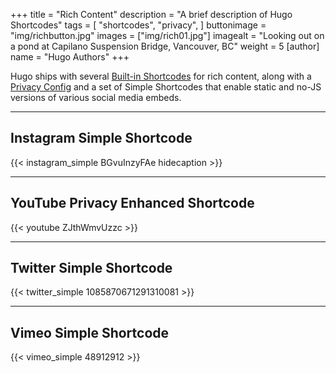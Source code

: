 +++
title = "Rich Content"
description = "A brief description of Hugo Shortcodes"
tags = [
    "shortcodes",
    "privacy",
]
buttonimage = "img/richbutton.jpg"
images = ["img/rich01.jpg"]
imagealt = "Looking out on a pond at Capilano Suspension Bridge, Vancouver, BC"
weight = 5
[author]
    name = "Hugo Authors"
+++

Hugo ships with several [Built-in Shortcodes](https://gohugo.io/content-management/shortcodes/#use-hugo-s-built-in-shortcodes) for rich content, along with a [Privacy Config](https://gohugo.io/about/hugo-and-gdpr/) and a set of Simple Shortcodes that enable static and no-JS versions of various social media embeds.
<!--more-->
---

## Instagram Simple Shortcode

{{< instagram_simple BGvuInzyFAe hidecaption >}}


---

## YouTube Privacy Enhanced Shortcode

{{< youtube ZJthWmvUzzc >}}


---

## Twitter Simple Shortcode

{{< twitter_simple 1085870671291310081 >}}

---

## Vimeo Simple Shortcode

{{< vimeo_simple 48912912 >}}
